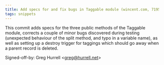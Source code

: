 ```yaml
---
title: Add specs for and fix bugs in Taggable module (wincent.com, 719595d)
tags: snippets
---
```


This commit adds specs for the three public methods of the Taggable module, corrects a couple of minor bugs discovered during testing (unexpected behaviour of the split method, and typo in a variable name), as well as setting up a destroy trigger for taggings which should go away when a parent record is deleted.

Signed-off-by: Greg Hurrell &lt;greg@hurrell.net&gt;
